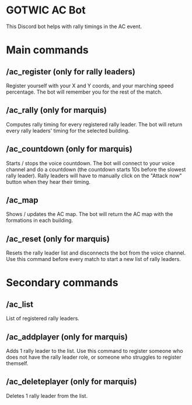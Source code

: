 # GOTWIC AC Bot
This Discord bot helps with rally timings in the AC event.

# Main commands
## /ac_register (only for rally leaders)

Register yourself with your X and Y coords, and your marching speed percentage. The bot will remember you for the rest of the match.

## /ac_rally (only for marquis)

Computes rally timing for every registered rally leader. The bot will return every rally leaders' timing for the selected building.

## /ac_countdown (only for marquis)

Starts / stops the voice countdown. The bot will connect to your voice channel and do a countdown (the countdown starts 10s before the slowest rally leader). Rally leaders will have to manually click on the "Attack now" button when they hear their timing.

## /ac_map

Shows / updates the AC map. The bot will return the AC map with the formations in each building.

## /ac_reset (only for marquis)

Resets the rally leader list and disconnects the bot from the voice channel. Use this command before every match to start a new list of rally leaders.

# Secondary commands
## /ac_list

List of registered rally leaders.

## /ac_addplayer (only for marquis)

Adds 1 rally leader to the list. Use this command to register someone who does not have the rally leader role, or someone who struggles to register themself.

## /ac_deleteplayer (only for marquis)

Deletes 1 rally leader from the list.


















